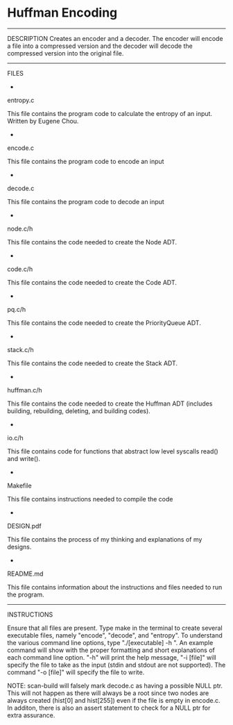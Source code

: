 # Huffman Encoding

-----------------------
DESCRIPTION
Creates an encoder and a decoder. The encoder will encode a file into a 
compressed version and the decoder will decode the compressed version into the original file.

-----------------------
FILES

-
entropy.c

This file contains the program code to calculate the entropy of an input. Written by Eugene Chou.

-
encode.c

This file contains the program code to encode an input

-
decode.c

This file contains the program code to decode an input

-
node.c/h

This file contains the code needed to create the Node ADT.

-
code.c/h

This file contains the code needed to create the Code ADT.

-
pq.c/h

This file contains the code needed to create the PriorityQueue ADT.

-
stack.c/h

This file contains the code needed to create the Stack ADT.

-
huffman.c/h

This file contains the code needed to create the Huffman ADT (includes building, rebuilding, deleting, and building codes).

-
io.c/h

This file contains code for functions that abstract low level syscalls read() and write().

-
Makefile

This file contains instructions needed to compile the code

-
DESIGN.pdf

This file contains the process of my thinking and explanations of my designs.

-
README.md

This file contains information about the instructions and files needed to run the program.

-----------------------
INSTRUCTIONS

Ensure that all files are present. Type make in the terminal to create several executable files, namely "encode", "decode", and "entropy". 
To understand the various command line options, type "./[executable] -h ". 
An example command will show with the proper formatting and short explanations of each command line option.
"-h" will print the help message, "-i [file]" will specify the file to take as the input (stdin and stdout are not supported). 
The command "-o [file]" will specify the file to write. 

NOTE: scan-build will falsely mark decode.c as having a possible NULL ptr. This will not happen as there will always be a root
since two nodes are always created (hist[0] and hist[255]) even if the file is empty in encode.c. In additon,
there is also an assert statement to check for a NULL ptr for extra assurance.
